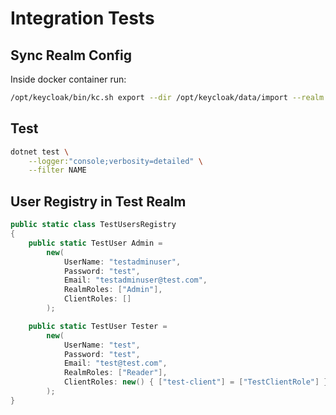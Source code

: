 # Integration Tests

## Sync Realm Config

Inside docker container run:

```bash
/opt/keycloak/bin/kc.sh export --dir /opt/keycloak/data/import --realm Test
```

## Test

```bash
dotnet test \
    --logger:"console;verbosity=detailed" \
    --filter NAME 
```

## User Registry in Test Realm

```csharp
public static class TestUsersRegistry
{
    public static TestUser Admin =
        new(
            UserName: "testadminuser",
            Password: "test",
            Email: "testadminuser@test.com",
            RealmRoles: ["Admin"],
            ClientRoles: []
        );

    public static TestUser Tester =
        new(
            UserName: "test",
            Password: "test",
            Email: "test@test.com",
            RealmRoles: ["Reader"],
            ClientRoles: new() { ["test-client"] = ["TestClientRole"] }
        );
}
```

